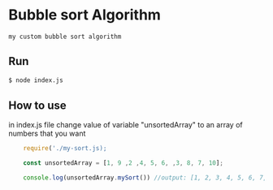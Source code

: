 # Bubble sort Algorithm 
    my custom bubble sort algorithm
## Run

```bash
$ node index.js
```
## How to use
in index.js file change value of variable "unsortedArray" to an array of numbers that you want

```javascript
    require('./my-sort.js);

    const unsortedArray = [1, 9 ,2 ,4, 5, 6, ,3, 8, 7, 10];

    console.log(unsortedArray.mySort()) //output: [1, 2, 3, 4, 5, 6, 7, 8, 9, 10]

```
